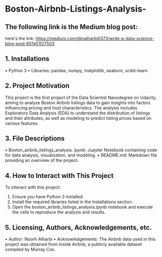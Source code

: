 # Boston-Airbnb-Listings-Analysis-

## The following link is the Medium blog post:
here's the link: https://medium.com/@nalharbi0373/write-a-data-science-blog-post-651e51f27503

## 1. Installations
•	Python 3
•	Libraries: pandas, numpy, matplotlib, seaborn, scikit-learn

## 2. Project Motivation
This project is the first project of the Data Scientist Nanodegree on Udacity, aiming to analyze Boston Airbnb listings data to gain insights into factors influencing pricing and host characteristics. The analysis includes Exploratory Data Analysis (EDA) to understand the distribution of listings and their attributes, as well as modeling to predict listing prices based on various features.

## 3. File Descriptions
•	Boston_airbnb_listings_analysis. ipynb: Jupyter Notebook containing code for data analysis, visualization, and modeling.
•	README.md: Markdown file providing an overview of the project.

## 4. How to Interact with This Project
To interact with this project:
1.	Ensure you have Python 3 installed.
2.	Install the required libraries listed in the Installations section.
3.	Open the boston_airbnb_listings_analysis.ipynb notebook and execute the cells to reproduce the analysis and results.

## 5. Licensing, Authors, Acknowledgements, etc.
•	Author: Noorh Alharbi
•	Acknowledgements: The Airbnb data used in this project was obtained from Inside Airbnb, a publicly available dataset compiled by Murray Cox.



